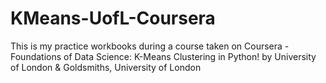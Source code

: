 # KMeans-UofL-Coursera
This is my practice workbooks during a course taken on Coursera - Foundations of Data Science: K-Means Clustering in Python! by University of London &amp; Goldsmiths, University of London
